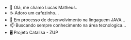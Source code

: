- 👋 Olá, me chamo Lucas Matheus.
- ☕ Adoro um cafezinho...
- 👀 Em processo de desenvolvimento na lingaguem JAVA...
- 📫 Buscando sempre conhecimento na área tecnologica...
- 🖥️ Projeto Catalisa - ZUP

<!---
zup-lucas-Matheus/zup-lucas-Matheus is a ✨ special ✨ repository because its `README.md` (this file) appears on your GitHub profile.
You can click the Preview link to take a look at your changes.
--->

